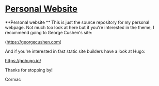 # [Personal Website](www.cormacokeeffe.com/)

**Personal website ** 
This is just the source repository for my personal webpage. Not much too look at here but if you're interested in the theme, I recommend going to George Cushen's site: 

(https://georgecushen.com)

And if you're interested in fast static site builders have a look at Hugo: 

https://gohugo.io/

Thanks for stopping by!

Cormac


